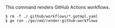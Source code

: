 This command renders GitHub Actions workflows.

```
$ rm -f ./.github/workflows/*.gotmpl.yaml
$ go run ./go/cmd/render-github-workflows
```
